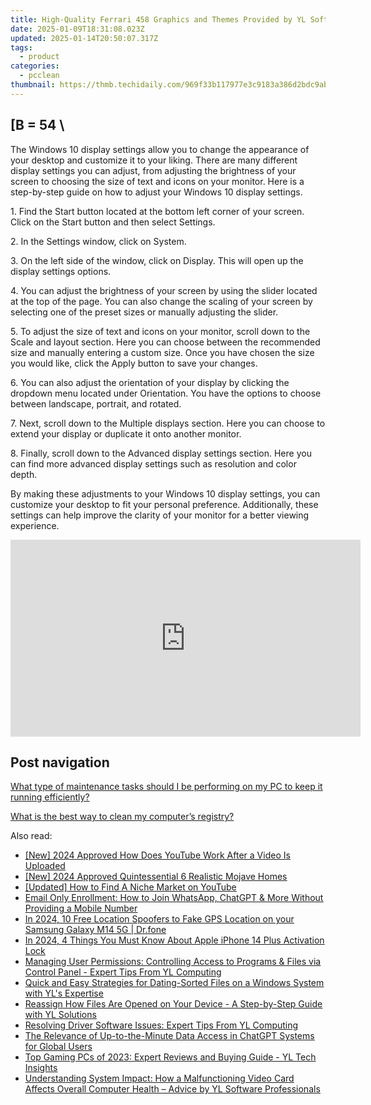 ```yaml
---
title: High-Quality Ferrari 458 Graphics and Themes Provided by YL Software Solutions
date: 2025-01-09T18:31:08.023Z
updated: 2025-01-14T20:50:07.317Z
tags:
  - product
categories:
  - pcclean
thumbnail: https://thmb.techidaily.com/969f33b117977e3c9183a386d2bdc9ab1274e9f63db8d891784a69dcdfd3c683.jpg
---
```


## \[B = 54 \

The Windows 10 display settings allow you to change the appearance of your desktop and customize it to your liking. There are many different display settings you can adjust, from adjusting the brightness of your screen to choosing the size of text and icons on your monitor. Here is a step-by-step guide on how to adjust your Windows 10 display settings. 

1\. Find the Start button located at the bottom left corner of your screen. Click on the Start button and then select Settings.

2\. In the Settings window, click on System.

3\. On the left side of the window, click on Display. This will open up the display settings options. 

4\. You can adjust the brightness of your screen by using the slider located at the top of the page. You can also change the scaling of your screen by selecting one of the preset sizes or manually adjusting the slider.

5\. To adjust the size of text and icons on your monitor, scroll down to the Scale and layout section. Here you can choose between the recommended size and manually entering a custom size. Once you have chosen the size you would like, click the Apply button to save your changes.

6\. You can also adjust the orientation of your display by clicking the dropdown menu located under Orientation. You have the options to choose between landscape, portrait, and rotated.

7\. Next, scroll down to the Multiple displays section. Here you can choose to extend your display or duplicate it onto another monitor.

8\. Finally, scroll down to the Advanced display settings section. Here you can find more advanced display settings such as resolution and color depth. 

By making these adjustments to your Windows 10 display settings, you can customize your desktop to fit your personal preference. Additionally, these settings can help improve the clarity of your monitor for a better viewing experience.

<!-- affiliate ads begin -->
<iframe width="560" height="315" src="https://www.youtube.com/embed/YB7Ou4-iKVM?si=7Fq8iUwI8voccMLx" title="YouTube video player" frameborder="0" allow="accelerometer; autoplay; clipboard-write; encrypted-media; gyroscope; picture-in-picture; web-share" referrerpolicy="strict-origin-when-cross-origin" allowfullscreen></iframe>
<!-- affiliate ads end -->

## Post navigation

[What type of maintenance tasks should I be performing on my PC to keep it running efficiently?](https://tools.techidaily.com/pcclean/products/)

[What is the best way to clean my computer’s registry?](https://tools.techidaily.com/pcclean/products/)

<ins class="adsbygoogle"
     style="display:block"
     data-ad-format="autorelaxed"
     data-ad-client="ca-pub-7571918770474297"
     data-ad-slot="1223367746"></ins>

<ins class="adsbygoogle"
     style="display:block"
     data-ad-client="ca-pub-7571918770474297"
     data-ad-slot="8358498916"
     data-ad-format="auto"
     data-full-width-responsive="true"></ins>

<span class="atpl-alsoreadstyle">Also read:</span>
<div><ul>
<li><a href="https://youtube-zero.techidaily.com/024-approved-how-does-youtube-work-after-a-video-is-uploaded/"><u>[New] 2024 Approved How Does YouTube Work After a Video Is Uploaded</u></a></li>
<li><a href="https://remote-screen-capture.techidaily.com/new-2024-approved-quintessential-6-realistic-mojave-homes/"><u>[New] 2024 Approved Quintessential 6 Realistic Mojave Homes</u></a></li>
<li><a href="https://facebook-video-share.techidaily.com/updated-how-to-find-a-niche-market-on-youtube/"><u>[Updated] How to Find A Niche Market on YouTube</u></a></li>
<li><a href="https://tech-haven.techidaily.com/email-only-enrollment-how-to-join-whatsapp-chatgpt-and-more-without-providing-a-mobile-number/"><u>Email Only Enrollment: How to Join WhatsApp, ChatGPT & More Without Providing a Mobile Number</u></a></li>
<li><a href="https://android-location.techidaily.com/in-2024-10-free-location-spoofers-to-fake-gps-location-on-your-samsung-galaxy-m14-5g-drfone-by-drfone-virtual/"><u>In 2024, 10 Free Location Spoofers to Fake GPS Location on your Samsung Galaxy M14 5G | Dr.fone</u></a></li>
<li><a href="https://activate-lock.techidaily.com/in-2024-4-things-you-must-know-about-apple-iphone-14-plus-activation-lock-by-drfone-ios/"><u>In 2024, 4 Things You Must Know About Apple iPhone 14 Plus Activation Lock</u></a></li>
<li><a href="https://discover-amazing.techidaily.com/managing-user-permissions-controlling-access-to-programs-and-files-via-control-panel-expert-tips-from-yl-computing/"><u>Managing User Permissions: Controlling Access to Programs & Files via Control Panel - Expert Tips From YL Computing</u></a></li>
<li><a href="https://discover-amazing.techidaily.com/quick-and-easy-strategies-for-dating-sorted-files-on-a-windows-system-with-yls-expertise/"><u>Quick and Easy Strategies for Dating-Sorted Files on a Windows System with YL's Expertise</u></a></li>
<li><a href="https://discover-amazing.techidaily.com/reassign-how-files-are-opened-on-your-device-a-step-by-step-guide-with-yl-solutions/"><u>Reassign How Files Are Opened on Your Device - A Step-by-Step Guide with YL Solutions</u></a></li>
<li><a href="https://discover-amazing.techidaily.com/resolving-driver-software-issues-expert-tips-from-yl-computing/"><u>Resolving Driver Software Issues: Expert Tips From YL Computing</u></a></li>
<li><a href="https://tech-hub.techidaily.com/the-relevance-of-up-to-the-minute-data-access-in-chatgpt-systems-for-global-users/"><u>The Relevance of Up-to-the-Minute Data Access in ChatGPT Systems for Global Users</u></a></li>
<li><a href="https://discover-amazing.techidaily.com/top-gaming-pcs-of-2023-expert-reviews-and-buying-guide-yl-tech-insights/"><u>Top Gaming PCs of 2023: Expert Reviews and Buying Guide - YL Tech Insights</u></a></li>
<li><a href="https://discover-amazing.techidaily.com/understanding-system-impact-how-a-malfunctioning-video-card-affects-overall-computer-health-advice-by-yl-software-professionals/"><u>Understanding System Impact: How a Malfunctioning Video Card Affects Overall Computer Health – Advice by YL Software Professionals</u></a></li>
</ul></div>

